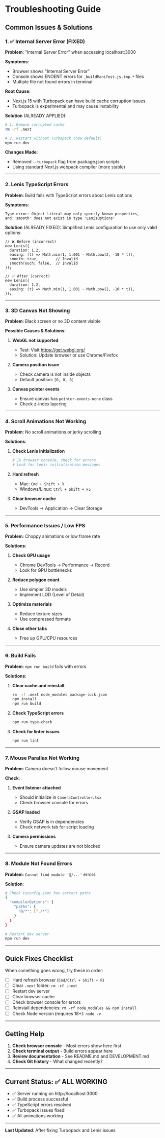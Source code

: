# Troubleshooting Guide

## Common Issues & Solutions

### 1. ✅ Internal Server Error (FIXED)

**Problem**: "Internal Server Error" when accessing localhost:3000

**Symptoms**:
- Browser shows "Internal Server Error"
- Console shows ENOENT errors for `_buildManifest.js.tmp.*` files
- Multiple file not found errors in terminal

**Root Cause**: 
- Next.js 15 with Turbopack can have build cache corruption issues
- Turbopack is experimental and may cause instability

**Solution** (ALREADY APPLIED):
```bash
# 1. Remove corrupted cache
rm -rf .next

# 2. Restart without Turbopack (now default)
npm run dev
```

**Changes Made**:
- Removed `--turbopack` flag from package.json scripts
- Using standard Next.js webpack compiler (more stable)

---

### 2. Lenis TypeScript Errors

**Problem**: Build fails with TypeScript errors about Lenis options

**Symptoms**:
```
Type error: Object literal may only specify known properties, 
and 'smooth' does not exist in type 'LenisOptions'
```

**Solution** (ALREADY FIXED):
Simplified Lenis configuration to use only valid options:

```tsx
// ❌ Before (incorrect)
new Lenis({
  duration: 1.2,
  easing: (t) => Math.min(1, 1.001 - Math.pow(2, -10 * t)),
  smooth: true,        // Invalid
  smoothTouch: false,  // Invalid
});

// ✅ After (correct)
new Lenis({
  duration: 1.2,
  easing: (t) => Math.min(1, 1.001 - Math.pow(2, -10 * t)),
});
```

---

### 3. 3D Canvas Not Showing

**Problem**: Black screen or no 3D content visible

**Possible Causes & Solutions**:

1. **WebGL not supported**
   - Test: Visit https://get.webgl.org/
   - Solution: Update browser or use Chrome/Firefox

2. **Camera position issue**
   - Check camera is not inside objects
   - Default position: `[0, 0, 8]`

3. **Canvas pointer events**
   - Ensure canvas has `pointer-events-none` class
   - Check z-index layering

---

### 4. Scroll Animations Not Working

**Problem**: No scroll animations or jerky scrolling

**Solutions**:

1. **Check Lenis initialization**
   ```bash
   # In browser console, check for errors
   # Look for Lenis initialization messages
   ```

2. **Hard refresh**
   - Mac: `Cmd + Shift + R`
   - Windows/Linux: `Ctrl + Shift + F5`

3. **Clear browser cache**
   - DevTools → Application → Clear Storage

---

### 5. Performance Issues / Low FPS

**Problem**: Choppy animations or low frame rate

**Solutions**:

1. **Check GPU usage**
   - Chrome DevTools → Performance → Record
   - Look for GPU bottlenecks

2. **Reduce polygon count**
   - Use simpler 3D models
   - Implement LOD (Level of Detail)

3. **Optimize materials**
   - Reduce texture sizes
   - Use compressed formats

4. **Close other tabs**
   - Free up GPU/CPU resources

---

### 6. Build Fails

**Problem**: `npm run build` fails with errors

**Solutions**:

1. **Clear cache and reinstall**
   ```bash
   rm -rf .next node_modules package-lock.json
   npm install
   npm run build
   ```

2. **Check TypeScript errors**
   ```bash
   npm run type-check
   ```

3. **Check for linter issues**
   ```bash
   npm run lint
   ```

---

### 7. Mouse Parallax Not Working

**Problem**: Camera doesn't follow mouse movement

**Check**:

1. **Event listener attached**
   - Should initialize in `CameraController.tsx`
   - Check browser console for errors

2. **GSAP loaded**
   - Verify GSAP is in dependencies
   - Check network tab for script loading

3. **Camera permissions**
   - Ensure camera updates are not blocked

---

### 8. Module Not Found Errors

**Problem**: `Cannot find module '@/...'` errors

**Solution**:
```bash
# Check tsconfig.json has correct paths
{
  "compilerOptions": {
    "paths": {
      "@/*": ["./*"]
    }
  }
}

# Restart dev server
npm run dev
```

---

## Quick Fixes Checklist

When something goes wrong, try these in order:

- [ ] Hard refresh browser (`Cmd/Ctrl + Shift + R`)
- [ ] Clear `.next` folder: `rm -rf .next`
- [ ] Restart dev server
- [ ] Clear browser cache
- [ ] Check browser console for errors
- [ ] Reinstall dependencies: `rm -rf node_modules && npm install`
- [ ] Check Node version (requires 18+): `node -v`

---

## Getting Help

1. **Check browser console** - Most errors show here first
2. **Check terminal output** - Build errors appear here
3. **Review documentation** - See README.md and DEVELOPMENT.md
4. **Check Git history** - What changed recently?

---

## Current Status: ✅ ALL WORKING

- ✅ Server running on http://localhost:3000
- ✅ Build process successful
- ✅ TypeScript errors resolved
- ✅ Turbopack issues fixed
- ✅ All animations working

---

**Last Updated**: After fixing Turbopack and Lenis issues

